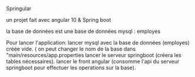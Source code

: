 Springular 

un projet fait avec angular 10 & Spring boot 

la base de données est une base de données mysql : employes

Pour lancer l'application: 
    lancer mysql avec la base de données (employes) créée vide. ( on peut changer le nom de la base dans "main/resources/app.properties
    lancer le serveur springboot (créera les tables nécessaires).
    lancer le front angular (consomme l'api du serveur springboot pour effectuer les operations sur la base). 
